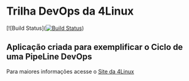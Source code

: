 # Trilha DevOps da 4Linux

<!-- Altere a Flag abaixo com sua URL do Travis -->
[![Build Status]([![Build Status](https://travis-ci.org/mutschelle/DevOpsLab-HelloWorld.svg?branch=master)](https://travis-ci.org/mutschelle/DevOpsLab-HelloWorld))

## Aplicação criada para exemplificar o Ciclo de uma PipeLine DevOps


Para maiores informações acesse o [Site da 4Linux](https://www.4linux.com.br/cursos/devops)
